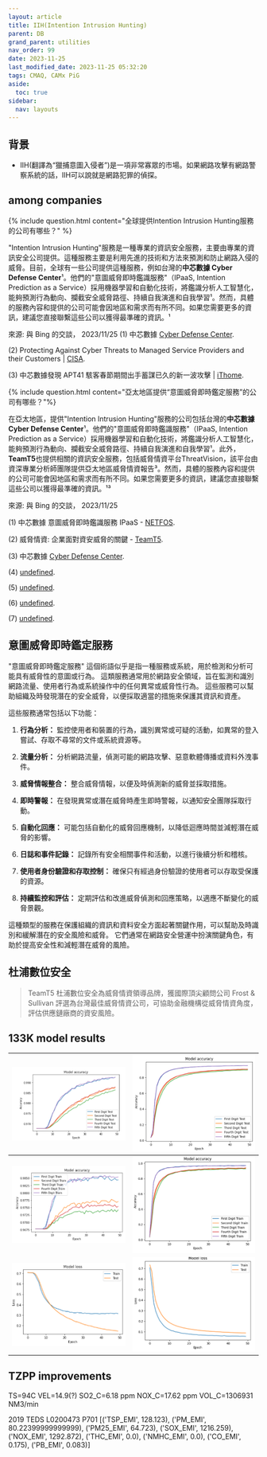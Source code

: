 ```yaml
---
layout: article
title: IIH(Intention Intrusion Hunting)
parent: DB
grand_parent: utilities
nav_order: 99
date: 2023-11-25 
last_modified_date: 2023-11-25 05:32:20
tags: CMAQ, CAMx PiG
aside:
  toc: true
sidebar:
  nav: layouts
---
```


## 背景

- IIH(翻譯為“獵捕意圖入侵者”)是一項非常寡眾的市場。如果網路攻擊有網路警察系統的話，IIH可以說就是網路犯罪的偵探。

## among companies

{% include question.html content="全球提供Intention Intrusion Hunting服務的公司有哪些？" %}

"Intention Intrusion Hunting"服務是一種專業的資訊安全服務，主要由專業的資訊安全公司提供。這種服務主要是利用先進的技術和方法來預測和防止網路入侵的威脅。目前，全球有一些公司提供這種服務，例如台灣的**中芯數據 Cyber Defense Center**¹。他們的"意圖威脅即時鑑識服務"（IPaaS, Intention Prediction as a Service）採用機器學習和自動化技術，將鑑識分析人工智慧化，能夠預測行為動向、攔截安全威脅路徑、持續自我演進和自我學習¹。然而，具體的服務內容和提供的公司可能會因地區和需求而有所不同。如果您需要更多的資訊，建議您直接聯繫這些公司以獲得最準確的資訊。¹

來源: 與 Bing 的交談， 2023/11/25
(1) 中芯數據 [Cyber Defense Center](https://www.corecloud.com.tw/corecloud/pages/IPaaS.html).

(2) Protecting Against Cyber Threats to Managed Service Providers and their Customers | [CISA](https://www.cisa.gov/news-events/cybersecurity-advisories/aa22-131a).

(3) 中芯數據發現 APT41 駭客春節期間出手蓄謀已久的新一波攻擊 | [iThome](https://www.ithome.com.tw/pr/155433).

{% include question.html content="亞太地區提供“意圖威脅即時鑑定服務”的公司有哪些？"%}

在亞太地區，提供"Intention Intrusion Hunting"服務的公司包括台灣的**中芯數據 Cyber Defense Center**¹。他們的"意圖威脅即時鑑識服務"（IPaaS, Intention Prediction as a Service）採用機器學習和自動化技術，將鑑識分析人工智慧化，能夠預測行為動向、攔截安全威脅路徑、持續自我演進和自我學習¹。此外，**TeamT5**也提供相關的資訊安全服務，包括威脅情資平台ThreatVision，該平台由資深專業分析師團隊提供亞太地區威脅情資報告³。然而，具體的服務內容和提供的公司可能會因地區和需求而有所不同。如果您需要更多的資訊，建議您直接聯繫這些公司以獲得最準確的資訊。¹³

來源: 與 Bing 的交談， 2023/11/25

(1) 中芯數據 意圖威脅即時鑑識服務 IPaaS - [NETFOS](https://www.netfos.com.tw/Projects/netfos/pages/product/IPaaS.html).

(2) 威脅情資: 企業面對資安威脅的關鍵 - [TeamT5](https://teamt5.org/tw/posts/threat-intelligence-as-the-key-for-enterprise-cybersecurity/).

(3) 中芯數據 [Cyber Defense Center](https://www.corecloud.com.tw/corecloud/pages/home.html).

(4) [undefined](https://www.corecloud.com.tw).

(5) [undefined](https://teamt5.org/tw/request-information/).

(6) [undefined](https://teamt5.org/tw/request-information/?utm_source=blog&utm_medium=website%29).

(7) [undefined](https://www.youtube.com/embed/1HtlXXm1vvM).

## 意圖威脅即時鑑定服務

"意圖威脅即時鑑定服務" 這個術語似乎是指一種服務或系統，用於檢測和分析可能具有威脅性的意圖或行為。 這類服務通常用於網路安全領域，旨在監測和識別網路流量、使用者行為或系統操作中的任何異常或威脅性行為。 這些服務可以幫助組織及時發現潛在的安全威脅，以便採取適當的措施來保護其資訊和資產。

這些服務通常包括以下功能：

1. **行為分析：** 監控使用者和裝置的行為，識別異常或可疑的活動，如異常的登入嘗試、存取不尋常的文件或系統資源等。

2. **流量分析：** 分析網路流量，偵測可能的網路攻擊、惡意軟體傳播或資料外洩事件。

3. **威脅情報整合：** 整合威脅情報，以便及時偵測新的威脅並採取措施。

4. **即時警報：** 在發現異常或潛在威脅時產生即時警報，以通知安全團隊採取行動。

5. **自動化回應：** 可能包括自動化的威脅回應機制，以降低迴應時間並減輕潛在威脅的影響。

6. **日誌和事件記錄：** 記錄所有安全相關事件和活動，以進行後續分析和稽核。

7. **使用者身份驗證和存取控制：** 確保只有經過身份驗證的使用者可以存取受保護的資源。

8. **持續監控和評估：** 定期評估和改進威脅偵測和回應策略，以適應不斷變化的威脅景觀。

這種類型的服務在保護組織的資訊和資料安全方面起著關鍵作用，可以幫助及時識別和緩解潛在的安全風險和威脅。 它們通常在網路安全營運中扮演關鍵角色，有助於提高安全性和減輕潛在威脅的風險。

## 杜浦數位安全

> TeamT5 杜浦數位安全為威脅情資領導品牌，獲國際頂尖顧問公司 Frost & Sullivan 評選為台灣最佳威脅情資公司，可協助金融機構從威脅情資角度，評估供應鏈廠商的資安風險。

## 133K model results

|![](../attachments/2023-11-25-11-54-20.png)|![](../attachments/2023-11-25-11-56-40.png)|
|:-:|:-:|
|![](../attachments/2023-11-25-11-54-47.png)|![](../attachments/2023-11-25-11-57-23.png)|
|![](../attachments/2023-11-25-11-52-37.png)|![](../attachments/2023-11-25-11-57-53.png)|

## TZPP improvements

TS=94C
VEL=14.9(?)
SO2_C=6.18 ppm
NOX_C=17.62 ppm
VOL_C=1306931 NM3/min

2019 TEDS L0200473 P701
[('TSP_EMI', 128.123),
 ('PM_EMI', 80.22399999999999),
 ('PM25_EMI', 64.723),
 ('SOX_EMI', 1216.259),
 ('NOX_EMI', 1292.872),
 ('THC_EMI', 0.0),
 ('NMHC_EMI', 0.0),
 ('CO_EMI', 0.175),
 ('PB_EMI', 0.083)]